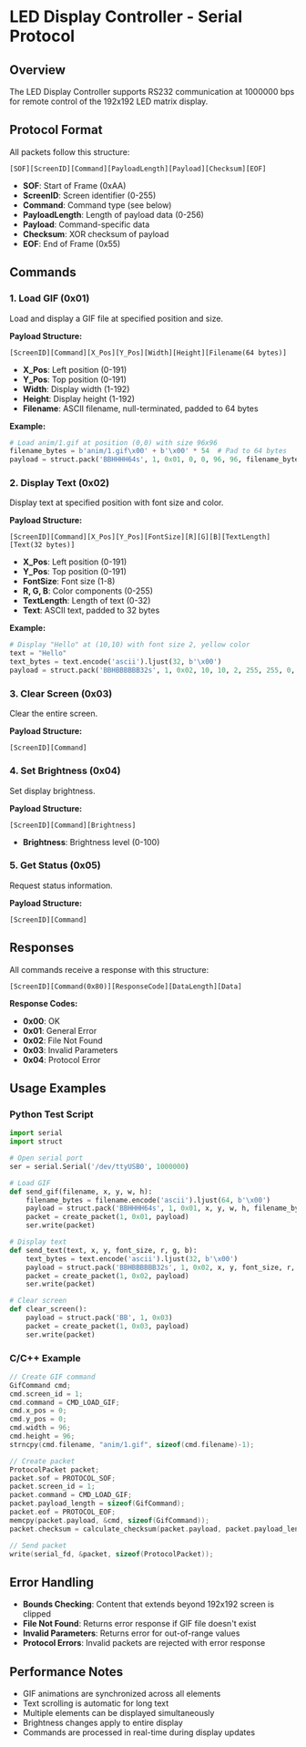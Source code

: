 # LED Display Controller - Serial Protocol

## Overview
The LED Display Controller supports RS232 communication at 1000000 bps for remote control of the 192x192 LED matrix display.

## Protocol Format
All packets follow this structure:
```
[SOF][ScreenID][Command][PayloadLength][Payload][Checksum][EOF]
```

- **SOF**: Start of Frame (0xAA)
- **ScreenID**: Screen identifier (0-255)
- **Command**: Command type (see below)
- **PayloadLength**: Length of payload data (0-256)
- **Payload**: Command-specific data
- **Checksum**: XOR checksum of payload
- **EOF**: End of Frame (0x55)

## Commands

### 1. Load GIF (0x01)
Load and display a GIF file at specified position and size.

**Payload Structure:**
```
[ScreenID][Command][X_Pos][Y_Pos][Width][Height][Filename(64 bytes)]
```

- **X_Pos**: Left position (0-191)
- **Y_Pos**: Top position (0-191)
- **Width**: Display width (1-192)
- **Height**: Display height (1-192)
- **Filename**: ASCII filename, null-terminated, padded to 64 bytes

**Example:**
```python
# Load anim/1.gif at position (0,0) with size 96x96
filename_bytes = b'anim/1.gif\x00' + b'\x00' * 54  # Pad to 64 bytes
payload = struct.pack('BBHHHH64s', 1, 0x01, 0, 0, 96, 96, filename_bytes)
```

### 2. Display Text (0x02)
Display text at specified position with font size and color.

**Payload Structure:**
```
[ScreenID][Command][X_Pos][Y_Pos][FontSize][R][G][B][TextLength][Text(32 bytes)]
```

- **X_Pos**: Left position (0-191)
- **Y_Pos**: Top position (0-191)
- **FontSize**: Font size (1-8)
- **R, G, B**: Color components (0-255)
- **TextLength**: Length of text (0-32)
- **Text**: ASCII text, padded to 32 bytes

**Example:**
```python
# Display "Hello" at (10,10) with font size 2, yellow color
text = "Hello"
text_bytes = text.encode('ascii').ljust(32, b'\x00')
payload = struct.pack('BBHBBBBBB32s', 1, 0x02, 10, 10, 2, 255, 255, 0, len(text), text_bytes)
```

### 3. Clear Screen (0x03)
Clear the entire screen.

**Payload Structure:**
```
[ScreenID][Command]
```

### 4. Set Brightness (0x04)
Set display brightness.

**Payload Structure:**
```
[ScreenID][Command][Brightness]
```

- **Brightness**: Brightness level (0-100)

### 5. Get Status (0x05)
Request status information.

**Payload Structure:**
```
[ScreenID][Command]
```

## Responses

All commands receive a response with this structure:
```
[ScreenID][Command(0x80)][ResponseCode][DataLength][Data]
```

**Response Codes:**
- **0x00**: OK
- **0x01**: General Error
- **0x02**: File Not Found
- **0x03**: Invalid Parameters
- **0x04**: Protocol Error

## Usage Examples

### Python Test Script
```python
import serial
import struct

# Open serial port
ser = serial.Serial('/dev/ttyUSB0', 1000000)

# Load GIF
def send_gif(filename, x, y, w, h):
    filename_bytes = filename.encode('ascii').ljust(64, b'\x00')
    payload = struct.pack('BBHHHH64s', 1, 0x01, x, y, w, h, filename_bytes)
    packet = create_packet(1, 0x01, payload)
    ser.write(packet)

# Display text
def send_text(text, x, y, font_size, r, g, b):
    text_bytes = text.encode('ascii').ljust(32, b'\x00')
    payload = struct.pack('BBHBBBBBB32s', 1, 0x02, x, y, font_size, r, g, b, len(text), text_bytes)
    packet = create_packet(1, 0x02, payload)
    ser.write(packet)

# Clear screen
def clear_screen():
    payload = struct.pack('BB', 1, 0x03)
    packet = create_packet(1, 0x03, payload)
    ser.write(packet)
```

### C/C++ Example
```c
// Create GIF command
GifCommand cmd;
cmd.screen_id = 1;
cmd.command = CMD_LOAD_GIF;
cmd.x_pos = 0;
cmd.y_pos = 0;
cmd.width = 96;
cmd.height = 96;
strncpy(cmd.filename, "anim/1.gif", sizeof(cmd.filename)-1);

// Create packet
ProtocolPacket packet;
packet.sof = PROTOCOL_SOF;
packet.screen_id = 1;
packet.command = CMD_LOAD_GIF;
packet.payload_length = sizeof(GifCommand);
packet.eof = PROTOCOL_EOF;
memcpy(packet.payload, &cmd, sizeof(GifCommand));
packet.checksum = calculate_checksum(packet.payload, packet.payload_length);

// Send packet
write(serial_fd, &packet, sizeof(ProtocolPacket));
```

## Error Handling

- **Bounds Checking**: Content that extends beyond 192x192 screen is clipped
- **File Not Found**: Returns error response if GIF file doesn't exist
- **Invalid Parameters**: Returns error for out-of-range values
- **Protocol Errors**: Invalid packets are rejected with error response

## Performance Notes

- GIF animations are synchronized across all elements
- Text scrolling is automatic for long text
- Multiple elements can be displayed simultaneously
- Brightness changes apply to entire display
- Commands are processed in real-time during display updates
